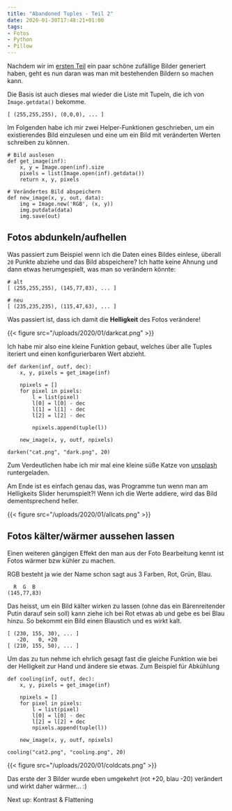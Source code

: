 ```yaml
---
title: "Abandoned Tuples - Teil 2"
date: 2020-01-30T17:48:21+01:00
tags:
- Fotos
- Python
- Pillow
---
```


Nachdem wir im [ersten Teil](/blog/2020/01/29/abandoned-tuples/) ein paar
schöne zufällige Bilder generiert haben, geht es nun daran was man mit
bestehenden Bildern so machen kann.

Die Basis ist auch dieses mal wieder die Liste mit Tupeln, die ich von
`Image.getdata()` bekomme.

```
[ (255,255,255), (0,0,0), ... ]
```

Im Folgenden habe ich mir zwei Helper-Funktionen geschrieben, um ein
existierendes Bild einzulesen und eine um ein Bild mit veränderten Werten
schreiben zu können.

```
# Bild auslesen
def get_image(inf):
    x, y = Image.open(inf).size
    pixels = list(Image.open(inf).getdata())
    return x, y, pixels

# Verändertes Bild abspeichern
def new_image(x, y, out, data):
    img = Image.new('RGB', (x, y))
    img.putdata(data)
    img.save(out)
```

## Fotos abdunkeln/aufhellen

Was passiert zum Beispiel wenn ich die Daten eines Bildes einlese, überall
`20` Punkte abziehe und das Bild abspeichere? Ich hatte keine Ahnung
und dann etwas herumgespielt, was man so verändern könnte:

```
# alt
[ (255,255,255), (145,77,83), ... ]

# neu
[ (235,235,235), (115,47,63), ... ]
```

Was passiert ist, dass ich damit die **Helligkeit** des Fotos verändere!

{{< figure src="/uploads/2020/01/darkcat.png" >}}

Ich habe mir also eine kleine Funktion gebaut, welches über alle Tuples
iteriert und einen konfigurierbaren Wert abzieht.

```
def darken(inf, outf, dec):
    x, y, pixels = get_image(inf)

    npixels = []
    for pixel in pixels:
        l = list(pixel)
        l[0] = l[0] - dec
        l[1] = l[1] - dec
        l[2] = l[2] - dec

        npixels.append(tuple(l))

    new_image(x, y, outf, npixels)

darken("cat.png", "dark.png", 20)
```

Zum Verdeutlichen habe ich mir mal eine kleine süße Katze von
[unsplash](https://unsplash.com) runtergeladen.

Am Ende ist es einfach genau das, was Programme tun wenn man am
Helligkeits Slider herumspielt?! Wenn ich die Werte addiere, wird das Bild
dementsprechend heller.

{{< figure src="/uploads/2020/01/allcats.png" >}}

## Fotos kälter/wärmer aussehen lassen

Einen weiteren gängigen Effekt den man aus der Foto Bearbeitung kennt ist
Fotos wärmer bzw kühler zu machen.

RGB besteht ja wie der Name schon sagt aus 3 Farben, Rot, Grün, Blau.

```
  R  G  B
(145,77,83)
```

Das heisst, um ein Bild kälter wirken zu lassen (ohne das ein Bärenreitender Putin darauf sein
soll) kann ziehe ich bei Rot etwas ab und gebe  es bei Blau hinzu. So bekommt
ein Bild einen Blaustich und es wirkt kalt.

```
[ (230, 155, 30), ... ]
   -20,   0, +20
[ (210, 155, 50), ... ]
```

Um das zu tun nehme ich ehrlich gesagt fast die gleiche Funktion wie bei der
Helligkeit zur Hand und ändere sie etwas. Zum Beispiel für Abkühlung

```
def cooling(inf, outf, dec):
    x, y, pixels = get_image(inf)

    npixels = []
    for pixel in pixels:
        l = list(pixel)
        l[0] = l[0] - dec
        l[2] = l[2] + dec
        npixels.append(tuple(l))

    new_image(x, y, outf, npixels)

cooling("cat2.png", "cooling.png", 20)
```

{{< figure src="/uploads/2020/01/coldcats.png" >}}

Das erste der 3 Bilder wurde eben umgekehrt (rot +20, blau -20) verändert
und wirkt daher wärmer... :)

Next up: Kontrast & Flattening
